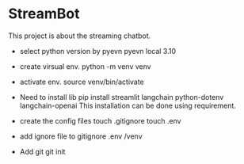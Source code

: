 # StreamBot 
This project is about the streaming chatbot.

* select python version by pyevn 
pyevn local 3.10

* create virsual env.
python -m venv venv 

* activate env. 
source venv/bin/activate 

* Need to install lib
pip install streamlit  langchain python-dotenv  langchain-openai
This installation can be done using requirement. 


* create the config files
touch .gitignore
touch .env

* add ignore file to gitignore 
.env
/venv

* Add git 
git init 




